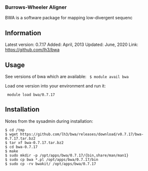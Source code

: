 ### Burrows-Wheeler Aligner
BWA is a software package for mapping low-divergent sequenc


## Information
Latest version: 0.7.17
Added: April, 2013
Updated: June, 2020
Link: https://github.com/lh3/bwa


## Usage 
See versions of bwa which are available:
  ` $ module avail bwa`

Load one version into your environment and run it:

```
 module load bwa/0.7.17
```


 ## Installation
Notes from the sysadmin during installation:
```
$ cd /tmp
$ wget https://github.com/lh3/bwa/releases/download/v0.7.17/bwa-0.7.17.tar.bz2
$ tar xf bwa-0.7.17.tar.bz2 
$ cd bwa-0.7.17
$ make
$ sudo mkdir -p /opt/apps/bwa/0.7.17/{bin,share/man/man1}
$ sudo cp bwa *.pl /opt/apps/bwa/0.7.17/bin
$ sudo cp -rv bwakit/ /opt/apps/bwa/0.7.17
```